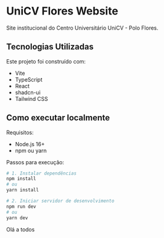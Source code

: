 # UniCV Flores Website

Site institucional do Centro Universitário UniCV - Polo Flores.

## Tecnologias Utilizadas

Este projeto foi construído com:

- Vite
- TypeScript
- React
- shadcn-ui
- Tailwind CSS

## Como executar localmente

Requisitos:
- Node.js 16+ 
- npm ou yarn

Passos para execução:

```bash
# 1. Instalar dependências
npm install
# ou
yarn install

# 2. Iniciar servidor de desenvolvimento
npm run dev
# ou
yarn dev
```
Olá a todos